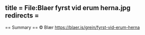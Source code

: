 title = File:Blaer fyrst vid erum herna.jpg
redirects =
---

== Summary ==
&copy; Blær https://blaer.is/grein/fyrst-vid-erum-herna